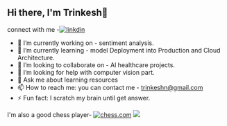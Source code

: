 ## Hi there, I'm Trinkesh👋

connect with me -[![linkdin](https://content.linkedin.com/content/dam/me/business/en-us/amp/brand-site/v2/bg/LI-Logo.svg.original.svg)](https://www.linkedin.com/in/trinkesh-nimsarkar-8165791b0/)

- 🔭 I’m currently working on - sentiment analysis.
- 🌱 I’m currently learning - model Deployment into Production and Cloud Architecture.
- 👯 I’m looking to collaborate on - Al healthcare projects.
- 🤔 I’m looking for help with computer vision part.
- 💬 Ask me about learning resources
- 📫 How to reach me: you can contact me - trinkeshn@gmail.com
- ⚡ Fun fact: I scratch my brain until get answer.


I'm also a good chess player-
[![chess.com](https://images.chesscomfiles.com/uploads/v1/images_users/tiny_mce/SamCopeland/phpZA7QOK.png)](https://www.chess.com/member/trinkesh)
![](https://komarev.com/ghpvc/?username=Trinkesh)

